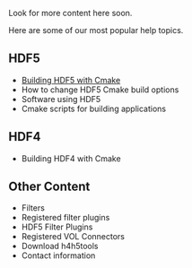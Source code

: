 Look for more content here soon.

Here are some of our most popular help topics.

## HDF5 
* [Building HDF5 with Cmake](Building_HDF5_with_CMake.md)
* How to change HDF5 Cmake build options
* Software using HDF5
* Cmake scripts for building applications

## HDF4 
* Building HDF4 with Cmake

## Other Content 
* Filters
* Registered filter plugins
* HDF5 Filter Plugins
* Registered VOL Connectors 
* Download h4h5tools
* Contact information 
